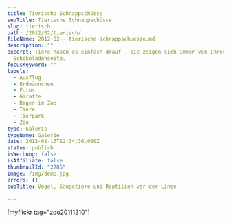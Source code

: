 ```yaml
---
title: Tierische Schnappschüsse
seoTitle: Tierische Schnappschüsse
slug: tierisch
path: /2012/02/tierisch/
fileName: 2012-02---tierische-schnappschuesse.md
description: ""
excerpt: Tiere haben es einfach drauf - sie zeigen sich immer von ihrer
  Schokoladenseite.
focusKeyword: ""
labels:
  - Ausflug
  - Erdmännchen
  - Fotos
  - Giraffe
  - Regen im Zoo
  - Tiere
  - Tierpark
  - Zoo
type: Galerie
typeName: Galerie
date: 2012-02-13T12:34:36.000Z
status: publish
isWerbung: false
isAffiliate: false
thumbnailId: "2785"
image: /img/demo.jpg
errors: {}
subTitle: Vögel, Säugetiere und Reptilien vor der Linse
  
---
```


[myflickr tag="zoo20111210"]

  